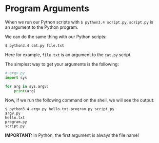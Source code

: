 # Program Arguments

When we run our Python scripts with `$ python3.4 script.py`, `script.py` is an argument to the Python program.

We can do the same thing with our Python scripts:

```
$ python3.4 cat.py file.txt
```

Here for example, `file.txt` is an argument to the `cat.py` script.

The simplest way to get your arguments is the following:

```python
# argv.py
import sys

for arg in sys.argv:
    print(arg)
```

Now, if we run the following command on the shell, we will see the output:

```
$ python3.4 argv.py hello.txt program.py script.py
argv.py
hello.txt
program.py
script.py
```

__IMPORTANT:__ In Python, the first argument is always the file name!


